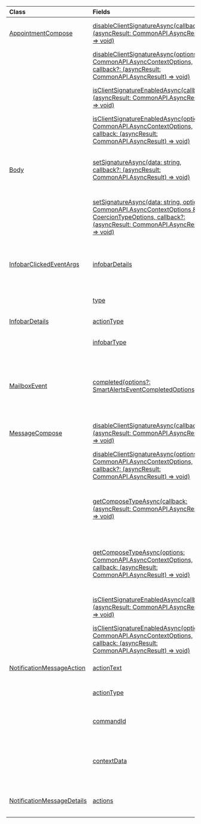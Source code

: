 | Class | Fields | Description |
|:---|:---|:---|
|[AppointmentCompose](/javascript/api/outlook/office.appointmentcompose)|[disableClientSignatureAsync(callback?: (asyncResult: CommonAPI.AsyncResult<void>) => void)](/javascript/api/outlook/office.appointmentcompose#outlook-office-appointmentcompose-disableclientsignatureasync-member(1))|Disables the Outlook client signature.|
||[disableClientSignatureAsync(options: CommonAPI.AsyncContextOptions, callback?: (asyncResult: CommonAPI.AsyncResult<void>) => void)](/javascript/api/outlook/office.appointmentcompose#outlook-office-appointmentcompose-disableclientsignatureasync-member(1))|Disables the Outlook client signature.|
||[isClientSignatureEnabledAsync(callback: (asyncResult: CommonAPI.AsyncResult<boolean>) => void)](/javascript/api/outlook/office.appointmentcompose#outlook-office-appointmentcompose-isclientsignatureenabledasync-member(1))|Gets if the client signature is enabled.|
||[isClientSignatureEnabledAsync(options: CommonAPI.AsyncContextOptions, callback: (asyncResult: CommonAPI.AsyncResult<boolean>) => void)](/javascript/api/outlook/office.appointmentcompose#outlook-office-appointmentcompose-isclientsignatureenabledasync-member(1))|Gets if the client signature is enabled.|
|[Body](/javascript/api/outlook/office.body)|[setSignatureAsync(data: string, callback?: (asyncResult: CommonAPI.AsyncResult<void>) => void)](/javascript/api/outlook/office.body#outlook-office-body-setsignatureasync-member(1))|Adds or replaces the signature of the item body.|
||[setSignatureAsync(data: string, options: CommonAPI.AsyncContextOptions & CoercionTypeOptions, callback?: (asyncResult: CommonAPI.AsyncResult<void>) => void)](/javascript/api/outlook/office.body#outlook-office-body-setsignatureasync-member(1))|Adds or replaces the signature of the item body.|
|[InfobarClickedEventArgs](/javascript/api/outlook/office.infobarclickedeventargs)|[infobarDetails](/javascript/api/outlook/office.infobarclickedeventargs#outlook-office-infobarclickedeventargs-infobardetails-member)|Gets additional details about the notification message.|
||[type](/javascript/api/outlook/office.infobarclickedeventargs#outlook-office-infobarclickedeventargs-type-member)|Gets the type of the event.|
|[InfobarDetails](/javascript/api/outlook/office.infobardetails)|[actionType](/javascript/api/outlook/office.infobardetails#outlook-office-infobardetails-actiontype-member)|The action type.|
||[infobarType](/javascript/api/outlook/office.infobardetails#outlook-office-infobardetails-infobartype-member)|The notification type.|
|[MailboxEvent](/javascript/api/outlook/office.mailboxevent)|[completed(options?: SmartAlertsEventCompletedOptions)](/javascript/api/outlook/office.mailboxevent#outlook-office-mailboxevent-completed-member(1))|Indicates that the event-based add-in has completed processing an event.|
|[MessageCompose](/javascript/api/outlook/office.messagecompose)|[disableClientSignatureAsync(callback?: (asyncResult: CommonAPI.AsyncResult<void>) => void)](/javascript/api/outlook/office.messagecompose#outlook-office-messagecompose-disableclientsignatureasync-member(1))|Disables the Outlook client signature.|
||[disableClientSignatureAsync(options: CommonAPI.AsyncContextOptions, callback?: (asyncResult: CommonAPI.AsyncResult<void>) => void)](/javascript/api/outlook/office.messagecompose#outlook-office-messagecompose-disableclientsignatureasync-member(1))|Disables the Outlook client signature.|
||[getComposeTypeAsync(callback: (asyncResult: CommonAPI.AsyncResult) => void)](/javascript/api/outlook/office.messagecompose#outlook-office-messagecompose-getcomposetypeasync-member(1))|Specifies the type of message compose and its coercion type.|
||[getComposeTypeAsync(options: CommonAPI.AsyncContextOptions, callback: (asyncResult: CommonAPI.AsyncResult) => void)](/javascript/api/outlook/office.messagecompose#outlook-office-messagecompose-getcomposetypeasync-member(1))|Specifies the type of message compose and its coercion type.|
||[isClientSignatureEnabledAsync(callback: (asyncResult: CommonAPI.AsyncResult<boolean>) => void)](/javascript/api/outlook/office.messagecompose#outlook-office-messagecompose-isclientsignatureenabledasync-member(1))|Gets if the client signature is enabled.|
||[isClientSignatureEnabledAsync(options: CommonAPI.AsyncContextOptions, callback: (asyncResult: CommonAPI.AsyncResult<boolean>) => void)](/javascript/api/outlook/office.messagecompose#outlook-office-messagecompose-isclientsignatureenabledasync-member(1))|Gets if the client signature is enabled.|
|[NotificationMessageAction](/javascript/api/outlook/office.notificationmessageaction)|[actionText](/javascript/api/outlook/office.notificationmessageaction#outlook-office-notificationmessageaction-actiontext-member)|The text of the action link.|
||[actionType](/javascript/api/outlook/office.notificationmessageaction#outlook-office-notificationmessageaction-actiontype-member)|The type of action to be performed.|
||[commandId](/javascript/api/outlook/office.notificationmessageaction#outlook-office-notificationmessageaction-commandid-member)|The button defined in the manifest.|
||[contextData](/javascript/api/outlook/office.notificationmessageaction#outlook-office-notificationmessageaction-contextdata-member)|Any JSON data the action button needs to pass on.|
|[NotificationMessageDetails](/javascript/api/outlook/office.notificationmessagedetails)|[actions](/javascript/api/outlook/office.notificationmessagedetails#outlook-office-notificationmessagedetails-actions-member)|Specifies actions for the message.|
